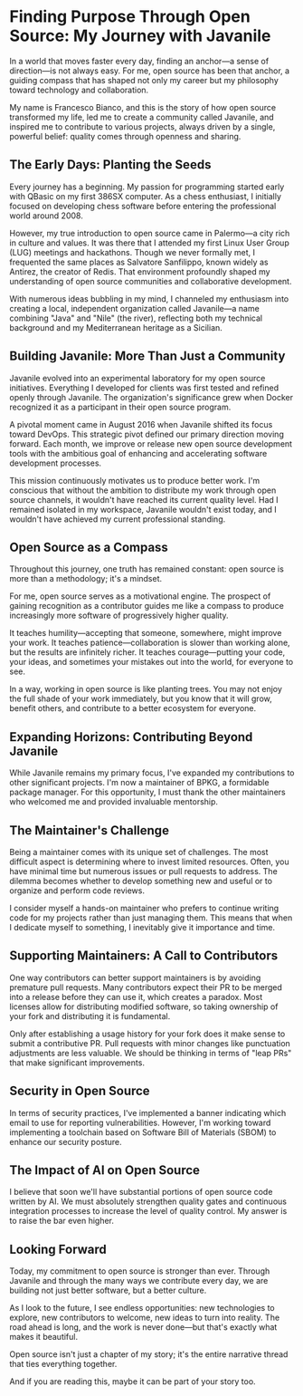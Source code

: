 # Finding Purpose Through Open Source: My Journey with Javanile

In a world that moves faster every day, finding an anchor—a sense of direction—is not always easy. For me, open source has been that anchor, a guiding compass that has shaped not only my career but my philosophy toward technology and collaboration.

My name is Francesco Bianco, and this is the story of how open source transformed my life, led me to create a community called Javanile, and inspired me to contribute to various projects, always driven by a single, powerful belief: quality comes through openness and sharing.

## The Early Days: Planting the Seeds

Every journey has a beginning. My passion for programming started early with QBasic on my first 386SX computer. As a chess enthusiast, I initially focused on developing chess software before entering the professional world around 2008.

However, my true introduction to open source came in Palermo—a city rich in culture and values. It was there that I attended my first Linux User Group (LUG) meetings and hackathons. Though we never formally met, I frequented the same places as Salvatore Sanfilippo, known widely as Antirez, the creator of Redis. That environment profoundly shaped my understanding of open source communities and collaborative development.

With numerous ideas bubbling in my mind, I channeled my enthusiasm into creating a local, independent organization called Javanile—a name combining "Java" and "Nile" (the river), reflecting both my technical background and my Mediterranean heritage as a Sicilian.

## Building Javanile: More Than Just a Community

Javanile evolved into an experimental laboratory for my open source initiatives. Everything I developed for clients was first tested and refined openly through Javanile. The organization's significance grew when Docker recognized it as a participant in their open source program.

A pivotal moment came in August 2016 when Javanile shifted its focus toward DevOps. This strategic pivot defined our primary direction moving forward. Each month, we improve or release new open source development tools with the ambitious goal of enhancing and accelerating software development processes.

This mission continuously motivates us to produce better work. I'm conscious that without the ambition to distribute my work through open source channels, it wouldn't have reached its current quality level. Had I remained isolated in my workspace, Javanile wouldn't exist today, and I wouldn't have achieved my current professional standing.

## Open Source as a Compass

Throughout this journey, one truth has remained constant: open source is more than a methodology; it's a mindset.

For me, open source serves as a motivational engine. The prospect of gaining recognition as a contributor guides me like a compass to produce increasingly more software of progressively higher quality.

It teaches humility—accepting that someone, somewhere, might improve your work. It teaches patience—collaboration is slower than working alone, but the results are infinitely richer. It teaches courage—putting your code, your ideas, and sometimes your mistakes out into the world, for everyone to see.

In a way, working in open source is like planting trees. You may not enjoy the full shade of your work immediately, but you know that it will grow, benefit others, and contribute to a better ecosystem for everyone.

## Expanding Horizons: Contributing Beyond Javanile

While Javanile remains my primary focus, I've expanded my contributions to other significant projects. I'm now a maintainer of BPKG, a formidable package manager. For this opportunity, I must thank the other maintainers who welcomed me and provided invaluable mentorship.

## The Maintainer's Challenge

Being a maintainer comes with its unique set of challenges. The most difficult aspect is determining where to invest limited resources. Often, you have minimal time but numerous issues or pull requests to address. The dilemma becomes whether to develop something new and useful or to organize and perform code reviews.

I consider myself a hands-on maintainer who prefers to continue writing code for my projects rather than just managing them. This means that when I dedicate myself to something, I inevitably give it importance and time.

## Supporting Maintainers: A Call to Contributors

One way contributors can better support maintainers is by avoiding premature pull requests. Many contributors expect their PR to be merged into a release before they can use it, which creates a paradox. Most licenses allow for distributing modified software, so taking ownership of your fork and distributing it is fundamental.

Only after establishing a usage history for your fork does it make sense to submit a contributive PR. Pull requests with minor changes like punctuation adjustments are less valuable. We should be thinking in terms of "leap PRs" that make significant improvements.

## Security in Open Source

In terms of security practices, I've implemented a banner indicating which email to use for reporting vulnerabilities. However, I'm working toward implementing a toolchain based on Software Bill of Materials (SBOM) to enhance our security posture.

## The Impact of AI on Open Source

I believe that soon we'll have substantial portions of open source code written by AI. We must absolutely strengthen quality gates and continuous integration processes to increase the level of quality control. My answer is to raise the bar even higher.

## Looking Forward

Today, my commitment to open source is stronger than ever. Through Javanile and through the many ways we contribute every day, we are building not just better software, but a better culture.

As I look to the future, I see endless opportunities: new technologies to explore, new contributors to welcome, new ideas to turn into reality. The road ahead is long, and the work is never done—but that's exactly what makes it beautiful.

Open source isn't just a chapter of my story; it's the entire narrative thread that ties everything together.

And if you are reading this, maybe it can be part of your story too.
